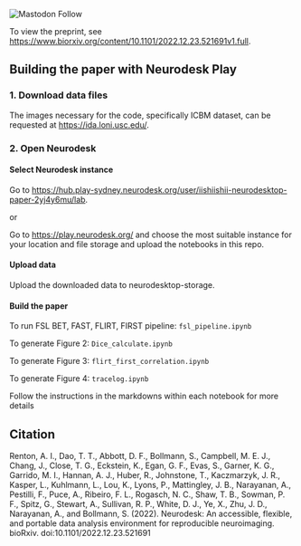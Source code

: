 ![Mastodon Follow](https://img.shields.io/mastodon/follow/109380029489952500?domain=https%3A%2F%2Fmasto.ai&style=social)

To view the preprint, see https://www.biorxiv.org/content/10.1101/2022.12.23.521691v1.full.

## Building the paper with Neurodesk Play

### 1. Download data files

The images necessary for the code, specifically ICBM dataset, can be requested at https://ida.loni.usc.edu/.

### 2. Open Neurodesk

#### Select Neurodesk instance

Go to https://hub.play-sydney.neurodesk.org/user/iishiishii-neurodesktop-paper-2yj4y6mu/lab.

or 

Go to https://play.neurodesk.org/ and choose the most suitable instance for your location and file storage and upload the notebooks in this repo.


#### Upload data

Upload the downloaded data to neurodesktop-storage.

#### Build the paper

To run FSL BET, FAST, FLIRT, FIRST pipeline: `fsl_pipeline.ipynb`

To generate Figure 2: `Dice_calculate.ipynb`

To generate Figure 3: `flirt_first_correlation.ipynb`

To generate Figure 4: `tracelog.ipynb`

Follow the instructions in the markdowns within each notebook for more details


## Citation

Renton, A. I., Dao, T. T., Abbott, D. F., Bollmann, S., Campbell, M. E. J., Chang,
J., Close, T. G., Eckstein, K., Egan, G. F., Evas, S., Garner, K. G., Garrido, M. I., Hannan, A. J.,
Huber, R., Johnstone, T., Kaczmarzyk, J. R., Kasper, L., Kuhlmann, L., Lou, K., Lyons, P., Mattingley,
J. B., Narayanan, A., Pestilli, F., Puce, A., Ribeiro, F. L., Rogasch, N. C., Shaw, T. B., Sowman, P. F.,
Spitz, G., Stewart, A., Sullivan, R. P., White, D. J., Ye, X., Zhu, J. D., Narayanan, A., and Bollmann,
S. (2022). Neurodesk: An accessible, flexible, and portable data analysis environment for reproducible
neuroimaging. bioRxiv. doi:10.1101/2022.12.23.521691